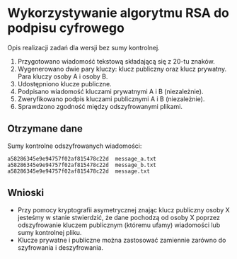 # Wykorzystywanie algorytmu RSA do podpisu cyfrowego
Opis realizacji zadań dla wersji bez sumy kontrolnej.
1. Przygotowano wiadomość tekstową składającą się z 20-tu znaków.
2. Wygenerowano dwie pary kluczy: klucz publiczny oraz klucz prywatny. Para kluczy osoby A i osoby B.
3. Udostępniono klucze publiczne.
4. Podpisano wiadomość kluczami prywatnymi A i B (niezależnie).
5. Zweryfikowano podpis kluczami publicznymi A i B (niezależnie).
6. Sprawdzono zgodność między odszyfrowanymi plikami.

## Otrzymane dane
Sumy kontrolne odszyfrowanych wiadomości:
```
a58286345e9e94757f02af815478c22d  message_a.txt
a58286345e9e94757f02af815478c22d  message_b.txt
a58286345e9e94757f02af815478c22d  message.txt
```

## Wnioski
* Przy pomocy kryptografii asymetrycznej znając klucz publiczny osoby X jesteśmy w stanie stwierdzić, że dane pochodzą od osoby X poprzez odszyfrowanie kluczem publicznym (któremu ufamy) wiadomości lub sumy kontrolnej pliku.
* Klucze prywatne i publiczne można zastosować zamiennie zarówno do szyfrowania i deszyfrowania.

